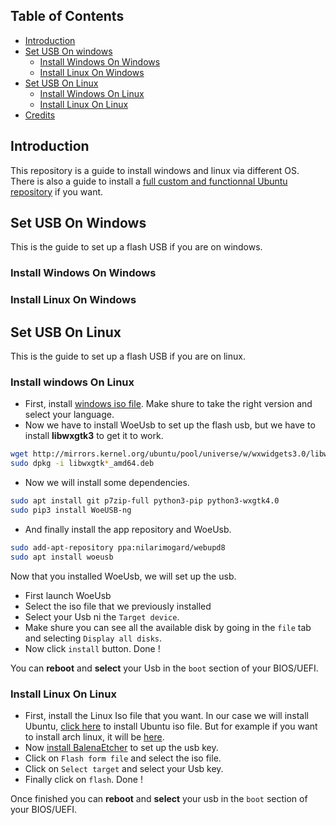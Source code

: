## Table of Contents

* [Introduction](#introduction)
* [Set USB On windows](#set-usb-on-windows)
  * [Install Windows On Windows](#install-windows-on-windows)
  * [Install Linux On Windows](#install-linux-on-windows)
* [Set USB On Linux](#set-usb-on-linux)
  * [Install Windows On Linux](#install-windows-on-linux)
  * [Install Linux On Linux](#install-linux-on-linux)
* [Credits](#credits)

## Introduction
This repository is a guide to install windows and linux via different OS. There is also a guide to install a [full custom and functionnal Ubuntu repository](https://github.com/ARU1-TEAM/Ubuntu-installation-XFCE4-I3wm) if you want. 

## Set USB On Windows
This is the guide to set up a flash USB if you are on windows.

### Install Windows On Windows


### Install Linux On Windows





## Set USB On Linux
This is the guide to set up a flash USB if you are on linux.

### Install windows On Linux
- First, install [windows iso file](https://www.microsoft.com/en-us/software-download/windows10ISO). Make shure to take the right version and select your language.
- Now we have to install WoeUsb to set up the flash usb, but we have to install **libwxgtk3** to get it to work. 

~~~sh
wget http://mirrors.kernel.org/ubuntu/pool/universe/w/wxwidgets3.0/libwxgtk3.0-0v5_3.0.4+dfsg-3_amd64.deb
sudo dpkg -i libwxgtk*_amd64.deb
~~~

- Now we will install some dependencies.

~~~sh
sudo apt install git p7zip-full python3-pip python3-wxgtk4.0
sudo pip3 install WoeUSB-ng
~~~
- And finally install the app repository and WoeUsb.
~~~sh
sudo add-apt-repository ppa:nilarimogard/webupd8
sudo apt install woeusb
~~~
Now that you installed WoeUsb, we will set up the usb. 
- First launch WoeUsb
- Select the iso file that we previously installed 
- Select your Usb ni the `Target device`. 
- Make shure you can see all the available disk by going in the `file` tab and selecting `Display all disks`.
- Now click `install` button. Done !

You can **reboot** and **select** your Usb in the `boot` section of your BIOS/UEFI.


### Install Linux On Linux
- First, install the Linux Iso file that you want. In our case we will install Ubuntu, [click here](https://ubuntu.com/download/desktop#download) to install Ubuntu iso file. But for example if you want to install arch linux, it will be [here](https://archlinux.org/download/). 
- Now [install BalenaEtcher](https://www.balena.io/etcher/) to set up the usb key.
- Click on `Flash form file` and select the iso file.
- Click on `Select target` and select your Usb key.
- Finally click on `flash`. Done !

Once finished you can **reboot** and **select** your usb in the `boot` section of your BIOS/UEFI.

